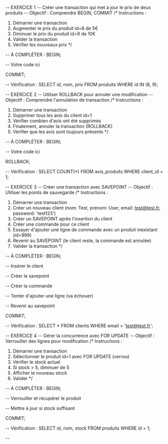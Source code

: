 -- EXERCICE 1
-- Créer une transaction qui met à jour le prix de deux produits
-- Objectif : Comprendre BEGIN, COMMIT
/*
Instructions :
1. Démarrer une transaction
2. Augmenter le prix du produit id=8 de 5€
3. Diminuer le prix du produit id=9 de 10€
4. Valider la transaction
5. Vérifier les nouveaux prix
*/

-- À COMPLÉTER :
BEGIN;

-- Votre code ici


COMMIT;

-- Vérification :
SELECT id, nom, prix FROM produits WHERE id IN (8, 9);


-- EXERCICE 2
-- Utiliser ROLLBACK pour annuler une modification
-- Objectif : Comprendre l'annulation de transaction
/*
Instructions :
1. Démarrer une transaction
2. Supprimer tous les avis du client id=1
3. Vérifier combien d'avis ont été supprimés
4. Finalement, annuler la transaction (ROLLBACK)
5. Vérifier que les avis sont toujours présents
*/

-- À COMPLÉTER :
BEGIN;

-- Votre code ici


ROLLBACK;

-- Vérification :
SELECT COUNT(*) FROM avis_produits WHERE client_id = 1;

-- EXERCICE 3
-- Créer une transaction avec SAVEPOINT
-- Objectif : Utiliser les points de sauvegarde
/*
Instructions :
1. Démarrer une transaction
2. Créer un nouveau client (nom: Test, prenom: User, email: test@test.fr, password: 'test123')
3. Créer un SAVEPOINT après l'insertion du client
4. Créer une commande pour ce client
5. Essayer d'ajouter une ligne de commande avec un produit inexistant (id=999)
6. Revenir au SAVEPOINT (le client reste, la commande est annulée)
7. Valider la transaction
*/

-- À COMPLÉTER :
BEGIN;

-- Insérer le client


-- Créer le savepoint


-- Créer la commande


-- Tenter d'ajouter une ligne (va échouer)


-- Revenir au savepoint


COMMIT;

-- Vérification :
SELECT * FROM clients WHERE email = 'test@test.fr';


-- EXERCICE 4
-- Gérer la concurrence avec FOR UPDATE
-- Objectif : Verrouiller des lignes pour modification
/*
Instructions :
1. Démarrer une transaction
2. Sélectionner le produit id=1 avec FOR UPDATE (verrou)
3. Vérifier le stock actuel
4. Si stock > 5, diminuer de 5
5. Afficher le nouveau stock
6. Valider
*/

-- À COMPLÉTER :
BEGIN;

-- Verrouiller et récupérer le produit


-- Mettre à jour si stock suffisant


COMMIT;

-- Vérification :
SELECT id, nom, stock FROM produits WHERE id = 1;


--
